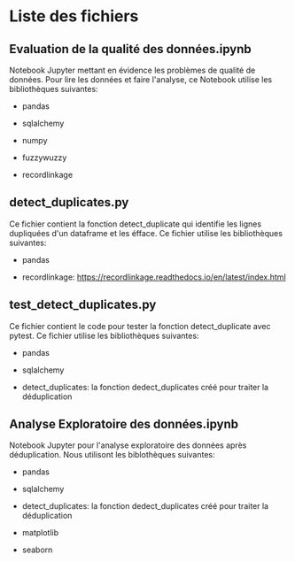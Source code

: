 # Liste des fichiers

## Evaluation de la qualité des données.ipynb

Notebook Jupyter mettant en évidence les problèmes de qualité de données.  Pour lire les données et faire l'analyse, ce Notebook utilise les bibliothèques suivantes:

- pandas

- sqlalchemy

- numpy

- fuzzywuzzy

- recordlinkage
  
  

## detect_duplicates.py

Ce fichier contient la fonction detect_duplicate  qui identifie les  lignes dupliquées d'un dataframe et les éfface. Ce fichier utilise les bibliothèques suivantes:

- pandas

- recordlinkage: https://recordlinkage.readthedocs.io/en/latest/index.html

## 

## test_detect_duplicates.py

Ce fichier contient le code pour tester la fonction detect_duplicate avec pytest.  Ce fichier utilise les bibliothèques suivantes:

- pandas

- sqlalchemy

- detect_duplicates: la fonction dedect_duplicates créé pour traiter la déduplication

## Analyse Exploratoire des données.ipynb

Notebook Jupyter pour l'analyse exploratoire des données après déduplication. Nous   utilisont les biblothèques suivantes: 

- pandas

- sqlalchemy

- detect_duplicates:  la fonction dedect_duplicates créé pour traiter la déduplication

- matplotlib

- seaborn
  
  ## 
